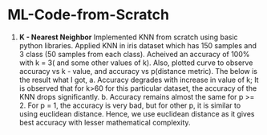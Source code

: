 # ML-Code-from-Scratch
1. **K - Nearest Neighbor**
Implemented KNN from scratch using basic python libraries. Applied KNN in iris dataset which has 150 samples and 3 class (50 samples from each class). Acheived an accuracy of 100% with k = 3( and some other values of k). Also, plotted curve to observe accuracy vs k - value, and accuracy vs p(distance metric). The below is the result what I got,
a. Accuracy degrades with increase in value of k; It is observed that for k>60 for this particular dataset, the accuracy of the KNN drops significantly.
b. Accuracy remains almost the same for p >= 2. For p = 1, the accuracy is very bad, but for other p, it is similar to using euclidean distance. Hence, we use euclidean distance as it gives best accuracy with lesser mathematical complexity.

